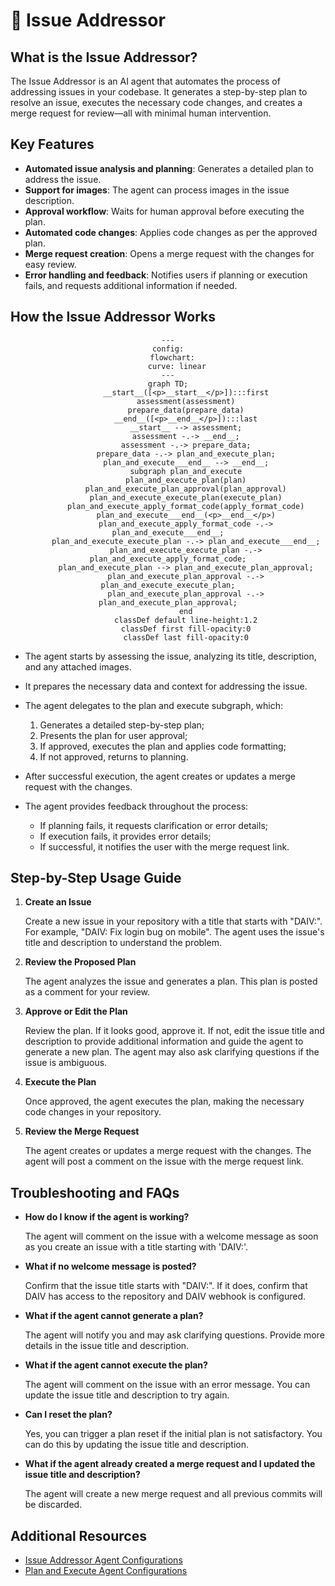 # 🚀 Issue Addressor

## What is the Issue Addressor?
The Issue Addressor is an AI agent that automates the process of addressing issues in your codebase. It generates a step-by-step plan to resolve an issue, executes the necessary code changes, and creates a merge request for review—all with minimal human intervention.

## Key Features
- **Automated issue analysis and planning**: Generates a detailed plan to address the issue.
- **Support for images**: The agent can process images in the issue description.
- **Approval workflow**: Waits for human approval before executing the plan.
- **Automated code changes**: Applies code changes as per the approved plan.
- **Merge request creation**: Opens a merge request with the changes for easy review.
- **Error handling and feedback**: Notifies users if planning or execution fails, and requests additional information if needed.

## How the Issue Addressor Works

<div align="center">

```mermaid
---
config:
  flowchart:
    curve: linear
---
graph TD;
        __start__([<p>__start__</p>]):::first
        assessment(assessment)
        prepare_data(prepare_data)
        __end__([<p>__end__</p>]):::last
        __start__ --> assessment;
        assessment -.-> __end__;
        assessment -.-> prepare_data;
        prepare_data -.-> plan_and_execute_plan;
        plan_and_execute___end__ --> __end__;
        subgraph plan_and_execute
        plan_and_execute_plan(plan)
        plan_and_execute_plan_approval(plan_approval)
        plan_and_execute_execute_plan(execute_plan)
        plan_and_execute_apply_format_code(apply_format_code)
        plan_and_execute___end__(<p>__end__</p>)
        plan_and_execute_apply_format_code -.-> plan_and_execute___end__;
        plan_and_execute_execute_plan -.-> plan_and_execute___end__;
        plan_and_execute_execute_plan -.-> plan_and_execute_apply_format_code;
        plan_and_execute_plan --> plan_and_execute_plan_approval;
        plan_and_execute_plan_approval -.-> plan_and_execute_execute_plan;
        plan_and_execute_plan_approval -.-> plan_and_execute_plan_approval;
        end
        classDef default line-height:1.2
        classDef first fill-opacity:0
        classDef last fill-opacity:0
```

</div>

 - The agent starts by assessing the issue, analyzing its title, description, and any attached images.
 - It prepares the necessary data and context for addressing the issue.
 - The agent delegates to the plan and execute subgraph, which:

    1. Generates a detailed step-by-step plan;
    2. Presents the plan for user approval;
    3. If approved, executes the plan and applies code formatting;
    4. If not approved, returns to planning.

 - After successful execution, the agent creates or updates a merge request with the changes.
 - The agent provides feedback throughout the process:

    * If planning fails, it requests clarification or error details;
    * If execution fails, it provides error details;
    * If successful, it notifies the user with the merge request link.

## Step-by-Step Usage Guide
1. **Create an Issue**

    Create a new issue in your repository with a title that starts with "DAIV:". For example, "DAIV: Fix login bug on mobile". The agent uses the issue's title and description to understand the problem.

2. **Review the Proposed Plan**

    The agent analyzes the issue and generates a plan. This plan is posted as a comment for your review.

3. **Approve or Edit the Plan**

    Review the plan. If it looks good, approve it. If not, edit the issue title and description to provide additional information and guide the agent to generate a new plan. The agent may also ask clarifying questions if the issue is ambiguous.

4. **Execute the Plan**

    Once approved, the agent executes the plan, making the necessary code changes in your repository.

5. **Review the Merge Request**

    The agent creates or updates a merge request with the changes. The agent will post a comment on the issue with the merge request link.

## Troubleshooting and FAQs
- **How do I know if the agent is working?**

    The agent will comment on the issue with a welcome message as soon as you create an issue with a title starting with 'DAIV:'.

- **What if no welcome message is posted?**

    Confirm that the issue title starts with "DAIV:". If it does, confirm that DAIV has access to the repository and DAIV webhook is configured.

- **What if the agent cannot generate a plan?**

    The agent will notify you and may ask clarifying questions. Provide more details in the issue title and description.

- **What if the agent cannot execute the plan?**

    The agent will comment on the issue with an error message. You can update the issue title and description to try again.

- **Can I reset the plan?**

    Yes, you can trigger a plan reset if the initial plan is not satisfactory. You can do this by updating the issue title and description.

- **What if the agent already created a merge request and I updated the issue title and description?**

    The agent will create a new merge request and all previous commits will be discarded.

## Additional Resources
- [Issue Addressor Agent Configurations](../getting-started/environment-variables.md#issue-addressor)
- [Plan and Execute Agent Configurations](../getting-started/environment-variables.md#plan-and-execute)
